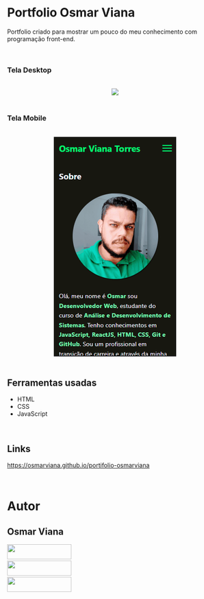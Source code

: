 # Portfolio Osmar Viana

Portfolio criado para mostrar um pouco do meu conhecimento com programação front-end.

</br>

### Tela Desktop

</br>

<div align='center'>
<img src="./design/desktop-design.gif">
</div>

</br>

### Tela Mobile

</br>

<div align='center'>
<img  src="./design/mobile-design.gif">
</div>

</br>

## Ferramentas usadas

- HTML
- CSS
- JavaScript

</br>

## Links

https://osmarviana.github.io/portifolio-osmarviana

</br>

# Autor

## Osmar Viana

<div align="left"> 
  <a href="https://www.instagram.com/osmarvianatorres/" target="_blank">
  <img src="https://img.shields.io/badge/-Instagram-%23D5109A?style=for-the-badge&logo=instagram&logoColor=white" target="_blank" width="150px" height="35px">
  </a>
  </br>
  <a href = "mailto:osmarvianatorres@gmail.com" target="_blank">
  <img src="https://img.shields.io/badge/-Gmail-%23E4405F?style=for-the-badge&logo=gmail&logoColor=white" target="_blank" width="150px" height="35px">
  </a>
  </br>
  <a href="https://www.linkedin.com/in/osmarvianatorres" target="_blank">
  <img src="https://img.shields.io/badge/-LinkedIn-%230077B5?style=for-the-badge&logo=linkedin&logoColor=white" target="_blank" width="150px" height="35px">
  </a>
  </br>

</div>
